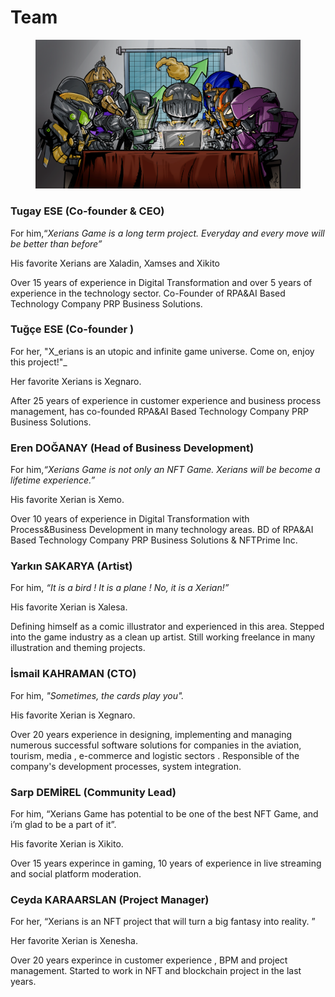 # Team

<figure><img src=".gitbook/assets/Team_küçük.png" alt=""><figcaption></figcaption></figure>

### Tugay ESE (Co-founder & CEO)

For him,“_Xerians Game is a long term project. Everyday and every move will be better than before”_

His favorite Xerians are Xaladin, Xamses and Xikito

Over 15 years of experience in Digital Transformation and over 5 years of experience in the technology sector. Co-Founder of RPA\&AI Based Technology Company PRP Business Solutions.

### Tuğçe ESE (Co-founder )

For her, "X_erians is an utopic and infinite game universe. Come on, enjoy this project!"_

Her favorite Xerians is  Xegnaro.

After 25 years of experience in customer experience and business process management, has co-founded RPA\&AI Based Technology Company PRP Business Solutions.

### Eren DOĞANAY (Head of Business Development)

For him,_“Xerians Game is not only an NFT Game. Xerians will be become a lifetime experience.”_

His favorite Xerian is Xemo.

Over 10 years of experience in Digital Transformation with Process\&Business Development in many technology areas. BD of RPA\&AI Based Technology Company PRP Business Solutions & NFTPrime Inc.

### Yarkın SAKARYA (Artist)

For him, _“It is a bird ! It is a plane ! No, it is a Xerian!”_

His favorite Xerian is Xalesa.

Defining himself as a comic illustrator and experienced in this area. Stepped into the game industry as a clean up artist. Still working freelance in many illustration and theming projects.

### İsmail KAHRAMAN (CTO)

For him, _"Sometimes, the cards play you"._

His favorite Xerian is Xegnaro.

Over 20 years experience in designing, implementing and managing numerous successful software solutions for companies in the aviation, tourism, media , e-commerce and logistic sectors . Responsible of the company's development processes, system integration.

### Sarp DEMİREL (Community Lead)

For him, “Xerians Game has potential to be one of the best NFT Game, and i’m glad to be a part of it”.

His favorite Xerian is Xikito.&#x20;

Over 15 years experince in gaming, 10 years of experience in live streaming and social platform moderation.

### Ceyda KARAARSLAN (Project Manager)&#x20;

For her, “Xerians is an NFT project that will turn a big fantasy into reality. ”

Her favorite Xerian is Xenesha.&#x20;

Over 20 years experince in customer experience , BPM and project management. Started to work in NFT and blockchain project in the last years. &#x20;

###
